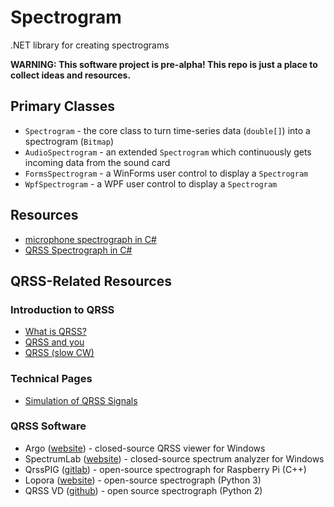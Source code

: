 # Spectrogram
.NET library for creating spectrograms

**WARNING: This software project is pre-alpha! This repo is just a place to collect ideas and resources.**

## Primary Classes
* `Spectrogram` - the core class to turn time-series data (`double[]`) into a spectrogram (`Bitmap`)
* `AudioSpectrogram` - an extended `Spectrogram` which continuously gets incoming data from the sound card
* `FormsSpectrogram` - a WinForms user control to display a `Spectrogram`
* `WpfSpectrogram` - a WPF user control to display a `Spectrogram`

## Resources
* [microphone spectrograph in C#](https://github.com/swharden/Csharp-Data-Visualization/tree/master/projects/18-01-11_microphone_spectrograph)
* [QRSS Spectrograph in C#](https://github.com/swharden/Csharp-Data-Visualization/tree/master/projects/18-01-14_qrss)

## QRSS-Related Resources

### Introduction to QRSS
  * [What is QRSS?](https://www.qsl.net/m0ayf/What-is-QRSS.html)
  * [QRSS and you](http://www.ka7oei.com/qrss1.html)
  * [QRSS (slow CW)](https://sites.google.com/site/qrssinfo/QRSS-Slow-CW)

### Technical Pages
  * [Simulation of QRSS Signals](https://www.qsl.net/pa2ohh/12qrsssim1.htm)

### QRSS Software
* Argo ([website](http://digilander.libero.it/i2phd/argo/)) - closed-source QRSS viewer for Windows
* SpectrumLab ([website](http://www.qsl.net/dl4yhf/spectra1.html)) - closed-source spectrum analyzer for Windows 
* QrssPIG ([gitlab](https://gitlab.com/hb9fxx/qrsspig)) - open-source spectrograph for Raspberry Pi (C++)
* Lopora ([website](http://www.qsl.net/pa2ohh/11lop.htm)) - open-source spectrograph (Python 3) 
* QRSS VD ([github](https://github.com/swharden/QRSS-VD)) - open source spectrograph (Python 2)
